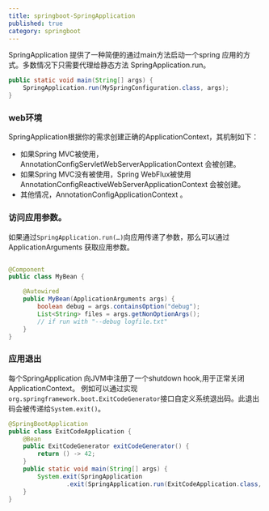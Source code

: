 ```yaml
---
title: springboot-SpringApplication
published: true
category: springboot
---
```


SpringApplication 提供了一种简便的通过main方法启动一个spring 应用的方式。多数情况下只需要代理给静态方法
SpringApplication.run。
```java
public static void main(String[] args) {
	SpringApplication.run(MySpringConfiguration.class, args);
}
```
### web环境
SpringApplication根据你的需求创建正确的ApplicationContext，其机制如下：
* 如果Spring MVC被使用，AnnotationConfigServletWebServerApplicationContext 会被创建。
* 如果Spring MVC没有被使用，Spring WebFlux被使用AnnotationConfigReactiveWebServerApplicationContext 会被创建。
* 其他情况，AnnotationConfigApplicationContext 。

### 访问应用参数。
如果通过`SpringApplication.run(…​)`向应用传递了参数，那么可以通过ApplicationArguments 获取应用参数。
```java

@Component
public class MyBean {

	@Autowired
	public MyBean(ApplicationArguments args) {
		boolean debug = args.containsOption("debug");
		List<String> files = args.getNonOptionArgs();
		// if run with "--debug logfile.txt" 
	}
}
```

### 应用退出
每个SpringApplication 向JVM中注册了一个shutdown hook,用于正常关闭ApplicationContext。
例如可以通过实现`org.springframework.boot.ExitCodeGenerator`接口自定义系统退出码。此退出码会被传递给`System.exit()`。
```java
@SpringBootApplication
public class ExitCodeApplication {
	@Bean
	public ExitCodeGenerator exitCodeGenerator() {
		return () -> 42;
	}
	public static void main(String[] args) {
		System.exit(SpringApplication
				.exit(SpringApplication.run(ExitCodeApplication.class, args)));
	}
}
```